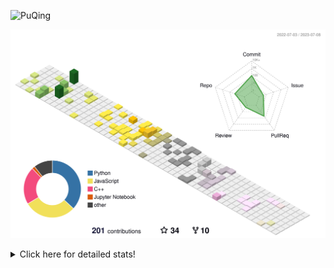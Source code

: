 ![PuQing](https://user-images.githubusercontent.com/27223114/171565019-9a56fae6-b08b-421f-99db-7e830da42371.png)

![](./profile-3d-contrib/profile-season-animate.svg)

<details>
<summary>Click here for detailed stats!</summary>

<!--START_SECTION:waka-->
![Lines of code](https://img.shields.io/badge/From%20Hello%20World%20I%27ve%20Written-702.7%20thousand%20lines%20of%20code-blue)

**🐱 My GitHub Data** 

> 📦 250.9 kB Used in GitHub's Storage 
 > 
> 🏆 81 Contributions in the Year 2023
 > 
> 🚫 Not Opted to Hire
 > 
> 📜 27 Public Repositories 
 > 
> 🔑 27 Private Repositories 
 > 
**I'm an Early 🐤** 

```text
🌞 Morning                284 commits         █████░░░░░░░░░░░░░░░░░░░░   19.43 % 
🌆 Daytime                758 commits         █████████████░░░░░░░░░░░░   51.85 % 
🌃 Evening                175 commits         ███░░░░░░░░░░░░░░░░░░░░░░   11.97 % 
🌙 Night                  245 commits         ████░░░░░░░░░░░░░░░░░░░░░   16.76 % 
```


📊 **This Week I Spent My Time On** 

```text
💬 Programming Languages: 
Markdown                 9 hrs 9 mins        ██████████████░░░░░░░░░░░   56.10 % 
Jupyter Notebook         2 hrs 18 mins       ████░░░░░░░░░░░░░░░░░░░░░   14.19 % 
Python                   2 hrs 15 mins       ███░░░░░░░░░░░░░░░░░░░░░░   13.81 % 
Docker                   1 hr 21 mins        ██░░░░░░░░░░░░░░░░░░░░░░░   08.34 % 
YAML                     29 mins             █░░░░░░░░░░░░░░░░░░░░░░░░   03.03 % 

🔥 Editors: 
Obsidian                 9 hrs 9 mins        ██████████████░░░░░░░░░░░   56.10 % 
VS Code                  7 hrs 9 mins        ███████████░░░░░░░░░░░░░░   43.90 % 

💻 Operating System: 
Windows                  9 hrs 9 mins        ██████████████░░░░░░░░░░░   56.10 % 
Linux                    4 hrs 5 mins        ██████░░░░░░░░░░░░░░░░░░░   25.11 % 
WSL                      3 hrs 3 mins        █████░░░░░░░░░░░░░░░░░░░░   18.79 % 
```


<!--END_SECTION:waka-->
</details>

